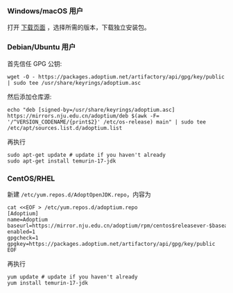 ### Windows/macOS 用户

打开 [下载页面](https://mirror.nju.edu.cn/AdoptOpenJDK/) ，选择所需的版本，下载独立安装包。

### Debian/Ubuntu 用户

首先信任 GPG 公钥:

```
wget -O - https://packages.adoptium.net/artifactory/api/gpg/key/public | sudo tee /usr/share/keyrings/adoptium.asc
```

然后添加仓库源:

```
echo "deb [signed-by=/usr/share/keyrings/adoptium.asc] https://mirrors.nju.edu.cn/adoptium/deb $(awk -F= '/^VERSION_CODENAME/{print$2}' /etc/os-release) main" | sudo tee /etc/apt/sources.list.d/adoptium.list
```

再执行

```
sudo apt-get update # update if you haven't already
sudo apt-get install temurin-17-jdk
```

### CentOS/RHEL

新建 `/etc/yum.repos.d/AdoptOpenJDK.repo`，内容为

```
cat <<EOF > /etc/yum.repos.d/adoptium.repo
[Adoptium]
name=Adoptium
baseurl=https://mirror.nju.edu.cn/adoptium/rpm/centos$releasever-$basearch/
enabled=1
gpgcheck=1
gpgkey=https://packages.adoptium.net/artifactory/api/gpg/key/public
EOF
```

再执行

```
yum update # update if you haven't already
yum install temurin-17-jdk
```
